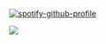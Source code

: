 [![spotify-github-profile](https://spotify-github-profile.kittinanx.com/api/view?uid=g1hyl7s47q8s1hpeq5b1p9bjy&cover_image=true&theme=natemoo-re&show_offline=true&background_color=121212&interchange=false&bar_color=563357&bar_color_cover=false)](https://github.com/kittinan/spotify-github-profile)

![](https://komarev.com/ghpvc/?username=clowningtimes&label=clowns&color=A9A9A9)
 



